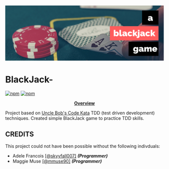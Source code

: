 <p align="center">
<img src ="assets/bglogo.png">
</p>

# BlackJack-
[![npm](https://img.shields.io/badge/platform-desktop-lightgrey.svg)](https://github.com/skyyfall007/BlackJack-/tree/master/blackjackmaggieandadele/blackjacktdd/src/blackjacktdd)
[![npm](https://img.shields.io/badge/License-CC%20BY--NC%204.0-blue.svg)](https://creativecommons.org/licenses/by-nc/4.0/legalcode)

<p align="center">
<b><a href="#overview">Overview</a></b>

Project based on [Uncle Bob's Code Kata](http://butunclebob.com/ArticleS.UncleBob.TheBowlingGameKata) TDD (test driven development) techniques. Created simple BlackJack game to practice TDD skills.


##  CREDITS

This project could not have been possible without the following indivduals:

* Adele Francois [[@skyyfall007]](https://github.com/skyyfall007) ***(Programmer)***
* Maggie Muse  [[@mmuse90]](https://github.com/mmuse90)   ***(Programmer)***

